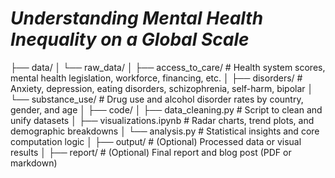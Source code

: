 # ***Understanding Mental Health Inequality on a Global Scale***


├── data/
│ └── raw_data/
│ ├── access_to_care/ # Health system scores, mental health legislation, workforce, financing, etc.
│ ├── disorders/ # Anxiety, depression, eating disorders, schizophrenia, self-harm, bipolar
│ └── substance_use/ # Drug use and alcohol disorder rates by country, gender, and age
│
├── code/
│ ├── data_cleaning.py # Script to clean and unify datasets
│ ├── visualizations.ipynb # Radar charts, trend plots, and demographic breakdowns
│ └── analysis.py # Statistical insights and core computation logic
│
├── output/ # (Optional) Processed data or visual results
│
├── report/ # (Optional) Final report and blog post (PDF or markdown)
